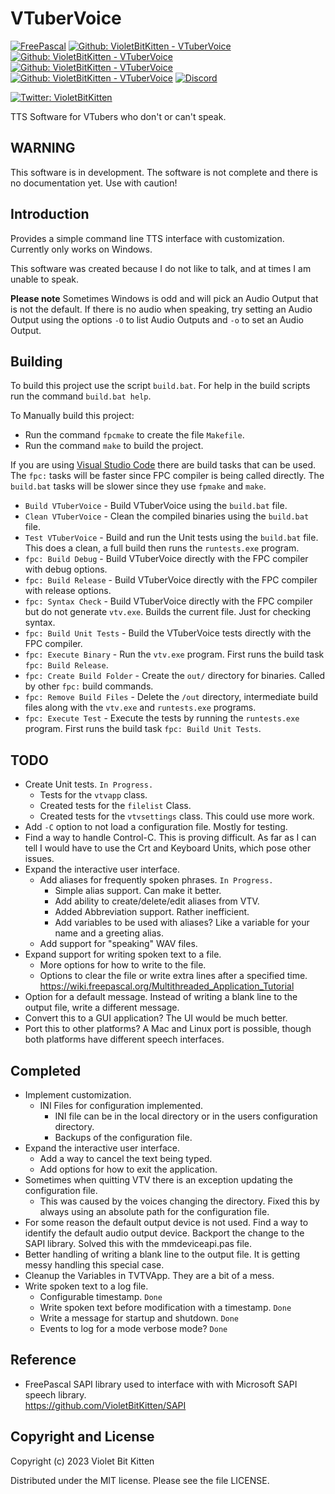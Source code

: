 # VTuberVoice

[![FreePascal](https://img.shields.io/badge/FreePascal-3.2.2-blue?logo=lazarus)](https://www.freepascal.org/)
[![Github: VioletBitKitten - VTuberVoice](https://img.shields.io/github/license/VioletBitKitten/VTuberVoice)](https://github.com/VioletBitKitten/VTuberVoice/blob/main/LICENSE)
[![Github: VioletBitKitten - VTuberVoice](https://img.shields.io/github/last-commit/VioletBitKitten/VTuberVoice/main)](https://github.com/VioletBitKitten/VTuberVoice/commits/main)
[![Github: VioletBitKitten - VTuberVoice](https://img.shields.io/github/issues/VioletBitKitten/VTuberVoice)](https://github.com/VioletBitKitten/VTuberVoice/issues)
[![Github: VioletBitKitten - VTuberVoice](https://img.shields.io/github/stars/VioletBitKitten/VTuberVoice)](https://github.com/VioletBitKitten/VTuberVoice)
[![Discord](https://img.shields.io/discord/1144984263347929098?label=Discord)](https://discord.gg/4ZQuQFEYht)

[![Twitter: VioletBitKitten](https://img.shields.io/twitter/follow/violetbitkitten?style=social)](https://twitter.com/violetbitkitten)

TTS Software for VTubers who don't or can't speak.

## WARNING

This software is in development. The software is not complete and there is no documentation yet. Use with caution!

## Introduction

Provides a simple command line TTS interface with customization. Currently only works on Windows.

This software was created because I do not like to talk, and at times I am unable to speak.

**Please note** Sometimes Windows is odd and will pick an Audio Output that is not the default. If there is no audio when speaking, try setting an Audio Output using the options `-O` to list Audio Outputs and `-o` to set an Audio Output.

## Building

To build this project use the script `build.bat`.
For help in the build scripts run the command `build.bat help`.

To Manually build this project:

* Run the command `fpcmake` to create the file `Makefile`.
* Run the command `make` to build the project.

If you are using [Visual Studio Code](https://code.visualstudio.com/) there are build tasks that can be used. The `fpc:` tasks will be faster since FPC compiler is being called directly. The `build.bat` tasks will be slower since they use `fpmake` and `make`.

* `Build VTuberVoice` - Build VTuberVoice using the `build.bat` file.
* `Clean VTuberVoice` - Clean the compiled binaries using the `build.bat` file.
* `Test VTuberVoice` - Build and run the Unit tests using the `build.bat` file.
  This does a clean, a full build then runs the `runtests.exe` program.
* `fpc: Build Debug` - Build VTuberVoice directly with the FPC compiler with debug options.
* `fpc: Build Release` - Build VTuberVoice directly with the FPC compiler with release options.
* `fpc: Syntax Check` - Build VTuberVoice directly with the FPC compiler but do not generate `vtv.exe`.
 Builds the current file. Just for checking syntax.
* `fpc: Build Unit Tests` - Build the VTuberVoice tests directly with the FPC compiler.
* `fpc: Execute Binary` - Run the `vtv.exe` program.
  First runs the build task `fpc: Build Release`.
* `fpc: Create Build Folder` - Create the `out/` directory for binaries.
  Called by other `fpc:` build commands.
* `fpc: Remove Build Files` - Delete the `/out` directory, intermediate build files along with the `vtv.exe` and `runtests.exe` programs.
* `fpc: Execute Test` - Execute the tests by running the `runtests.exe` program.
  First runs the build task `fpc: Build Unit Tests`.

## TODO

* Create Unit tests. `In Progress.`
  * Tests for the `vtvapp` class.
  * Created tests for the `filelist` Class.
  * Created tests for the `vtvsettings` class. This could use more work.
* Add `-C` option to not load a configuration file. Mostly for testing.
* Find a way to handle Control-C. This is proving difficult. As far as I can tell I would have to use the Crt and Keyboard Units, which pose other issues.
* Expand the interactive user interface.
  * Add aliases for frequently spoken phrases. `In Progress.`
    * Simple alias support. Can make it better.
    * Add ability to create/delete/edit aliases from VTV.
    * Added Abbreviation support. Rather inefficient.
    * Add variables to be used with aliases? Like a variable for your name and a greeting alias.
  * Add support for "speaking" WAV files.
* Expand support for writing spoken text to a file.
  * More options for how to write to the file.
  * Options to clear the file or write extra lines after a specified time.\
    <https://wiki.freepascal.org/Multithreaded_Application_Tutorial>
* Option for a default message. Instead of writing a blank line to the output file, write a different message.
* Convert this to a GUI application? The UI would be much better.
* Port this to other platforms? A Mac and Linux port is possible, though both platforms have different speech interfaces.

## Completed

* Implement customization.
  * INI Files for configuration implemented.
    * INI file can be in the local directory or in the users configuration directory.
    * Backups of the configuration file.
* Expand the interactive user interface.
  * Add a way to cancel the text being typed.
  * Add options for how to exit the application.
* Sometimes when quitting VTV there is an exception updating the configuration file.
  * This was caused by the voices changing the directory. Fixed this by always using an absolute path for the configuration file.
* For some reason the default output device is not used. Find a way to identify the default audio output device. Backport the change to the SAPI library. Solved this with the mmdeviceapi.pas file.
* Better handling of writing a blank line to the output file. It is getting messy handling this special case.
* Cleanup the Variables in TVTVApp. They are a bit of a mess.
* Write spoken text to a log file.
  * Configurable timestamp. `Done`
  * Write spoken text before modification with a timestamp. `Done`
  * Write a message for startup and shutdown. `Done`
  * Events to log for a mode verbose mode? `Done`

## Reference

* FreePascal SAPI library used to interface with with Microsoft SAPI speech library.\
  <https://github.com/VioletBitKitten/SAPI>

## Copyright and License

Copyright (c) 2023 Violet Bit Kitten

Distributed under the MIT license. Please see the file LICENSE.
